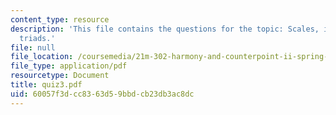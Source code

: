 ```yaml
---
content_type: resource
description: 'This file contains the questions for the topic: Scales, intervals, and
  triads.'
file: null
file_location: /coursemedia/21m-302-harmony-and-counterpoint-ii-spring-2005/60057f3dcc8363d59bbdcb23db3ac8dc_quiz3.pdf
file_type: application/pdf
resourcetype: Document
title: quiz3.pdf
uid: 60057f3d-cc83-63d5-9bbd-cb23db3ac8dc
---
```

